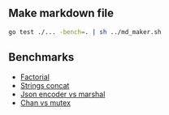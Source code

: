 ## Make markdown file

```sh
go test ./... -bench=. | sh ../md_maker.sh
```

## Benchmarks


- [Factorial](./factorial/factorial.md)
- [Strings concat](./strings_concat/strings_concat.md)
- [Json encoder vs marshal](./json_encoder_vs_marshal/json_encoder_vs_marshal.md)
- [Chan vs mutex](./chan_vs_mutex/chan_vs_mutex.md)